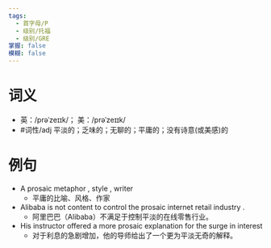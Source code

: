 ```yaml
---
tags:
  - 首字母/P
  - 级别/托福
  - 级别/GRE
掌握: false
模糊: false
---
```

# 词义
- 英：/prəˈzeɪɪk/； 美：/prəˈzeɪɪk/
- #词性/adj  平淡的；乏味的；无聊的；平庸的；没有诗意(或美感)的
# 例句
- A prosaic metaphor , style , writer
	- 平庸的比喻、风格、作家
- Alibaba is not content to control the prosaic internet retail industry .
	- 阿里巴巴（Alibaba）不满足于控制平淡的在线零售行业。
- His instructor offered a more prosaic explanation for the surge in interest
	- 对于利息的急剧增加，他的导师给出了一个更为平淡无奇的解释。
